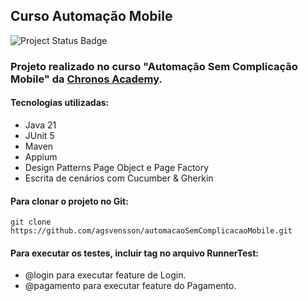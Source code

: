 ## Curso Automação Mobile


![Project Status Badge](https://img.shields.io/badge/Status%20do%20projeto-Concluído-green)

### Projeto realizado no curso "Automação Sem Complicação Mobile" da [Chronos Academy](https://chronosacademy.com.br/).

#### Tecnologias utilizadas:
- Java 21
- JUnit 5
- Maven
- Appium
- Design Patterns Page Object e Page Factory
- Escrita de cenários com Cucumber & Gherkin

#### Para clonar o projeto no Git:
```
git clone https://github.com/agsvensson/automacaoSemComplicacaoMobile.git
```

#### Para executar os testes, incluir tag no arquivo RunnerTest:
- @login para executar feature de Login.
- @pagamento para executar feature do Pagamento.

